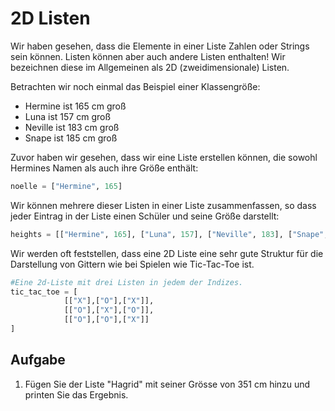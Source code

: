 2D Listen
=========

Wir haben gesehen, dass die Elemente in einer Liste Zahlen oder Strings sein können. 
Listen können aber auch andere Listen enthalten! Wir bezeichnen diese im Allgemeinen als 2D (zweidimensionale) Listen.

Betrachten wir noch einmal das Beispiel einer Klassengröße:

- Hermine ist 165 cm groß 
- Luna ist 157 cm groß 
- Neville ist 183 cm groß 
- Snape ist 185 cm groß 

Zuvor haben wir gesehen, dass wir eine Liste erstellen können, die sowohl Hermines Namen als auch ihre Größe enthält:

```python
noelle = ["Hermine", 165]
```

Wir können mehrere dieser Listen in einer Liste zusammenfassen, so dass jeder Eintrag in der Liste einen Schüler und seine Größe darstellt:

```python
heights = [["Hermine", 165], ["Luna", 157], ["Neville", 183], ["Snape", 185]]
```

Wir werden oft feststellen, dass eine 2D Liste eine sehr gute Struktur für die Darstellung von Gittern 
wie bei Spielen wie Tic-Tac-Toe ist.

```python
#Eine 2d-Liste mit drei Listen in jedem der Indizes. 
tic_tac_toe = [
            [["X"],["O"],["X"]], 
            [["O"],["X"],["O"]], 
            [["O"],["O"],["X"]]
]
```

Aufgabe
----------

1. Fügen Sie der Liste "Hagrid" mit seiner Grösse von 351 cm hinzu und printen Sie das Ergebnis.
